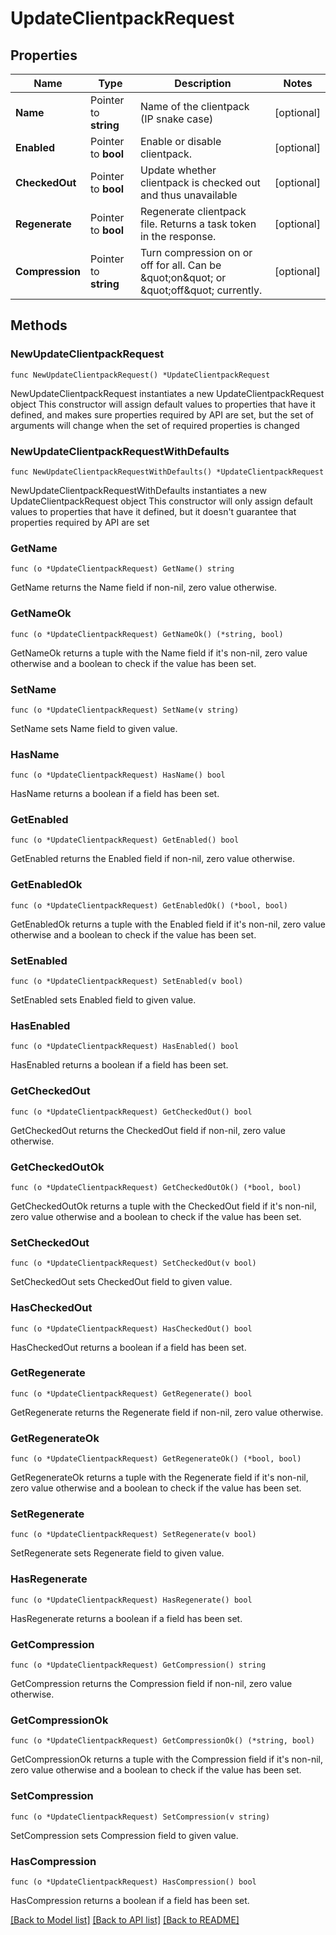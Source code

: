 # UpdateClientpackRequest

## Properties

Name | Type | Description | Notes
------------ | ------------- | ------------- | -------------
**Name** | Pointer to **string** | Name of the clientpack (IP snake case) | [optional] 
**Enabled** | Pointer to **bool** | Enable or disable clientpack. | [optional] 
**CheckedOut** | Pointer to **bool** | Update whether clientpack is checked out and thus unavailable | [optional] 
**Regenerate** | Pointer to **bool** | Regenerate clientpack file. Returns a task token in the response. | [optional] 
**Compression** | Pointer to **string** | Turn compression on or off for all. Can be \&quot;on\&quot; or \&quot;off\&quot; currently. | [optional] 

## Methods

### NewUpdateClientpackRequest

`func NewUpdateClientpackRequest() *UpdateClientpackRequest`

NewUpdateClientpackRequest instantiates a new UpdateClientpackRequest object
This constructor will assign default values to properties that have it defined,
and makes sure properties required by API are set, but the set of arguments
will change when the set of required properties is changed

### NewUpdateClientpackRequestWithDefaults

`func NewUpdateClientpackRequestWithDefaults() *UpdateClientpackRequest`

NewUpdateClientpackRequestWithDefaults instantiates a new UpdateClientpackRequest object
This constructor will only assign default values to properties that have it defined,
but it doesn't guarantee that properties required by API are set

### GetName

`func (o *UpdateClientpackRequest) GetName() string`

GetName returns the Name field if non-nil, zero value otherwise.

### GetNameOk

`func (o *UpdateClientpackRequest) GetNameOk() (*string, bool)`

GetNameOk returns a tuple with the Name field if it's non-nil, zero value otherwise
and a boolean to check if the value has been set.

### SetName

`func (o *UpdateClientpackRequest) SetName(v string)`

SetName sets Name field to given value.

### HasName

`func (o *UpdateClientpackRequest) HasName() bool`

HasName returns a boolean if a field has been set.

### GetEnabled

`func (o *UpdateClientpackRequest) GetEnabled() bool`

GetEnabled returns the Enabled field if non-nil, zero value otherwise.

### GetEnabledOk

`func (o *UpdateClientpackRequest) GetEnabledOk() (*bool, bool)`

GetEnabledOk returns a tuple with the Enabled field if it's non-nil, zero value otherwise
and a boolean to check if the value has been set.

### SetEnabled

`func (o *UpdateClientpackRequest) SetEnabled(v bool)`

SetEnabled sets Enabled field to given value.

### HasEnabled

`func (o *UpdateClientpackRequest) HasEnabled() bool`

HasEnabled returns a boolean if a field has been set.

### GetCheckedOut

`func (o *UpdateClientpackRequest) GetCheckedOut() bool`

GetCheckedOut returns the CheckedOut field if non-nil, zero value otherwise.

### GetCheckedOutOk

`func (o *UpdateClientpackRequest) GetCheckedOutOk() (*bool, bool)`

GetCheckedOutOk returns a tuple with the CheckedOut field if it's non-nil, zero value otherwise
and a boolean to check if the value has been set.

### SetCheckedOut

`func (o *UpdateClientpackRequest) SetCheckedOut(v bool)`

SetCheckedOut sets CheckedOut field to given value.

### HasCheckedOut

`func (o *UpdateClientpackRequest) HasCheckedOut() bool`

HasCheckedOut returns a boolean if a field has been set.

### GetRegenerate

`func (o *UpdateClientpackRequest) GetRegenerate() bool`

GetRegenerate returns the Regenerate field if non-nil, zero value otherwise.

### GetRegenerateOk

`func (o *UpdateClientpackRequest) GetRegenerateOk() (*bool, bool)`

GetRegenerateOk returns a tuple with the Regenerate field if it's non-nil, zero value otherwise
and a boolean to check if the value has been set.

### SetRegenerate

`func (o *UpdateClientpackRequest) SetRegenerate(v bool)`

SetRegenerate sets Regenerate field to given value.

### HasRegenerate

`func (o *UpdateClientpackRequest) HasRegenerate() bool`

HasRegenerate returns a boolean if a field has been set.

### GetCompression

`func (o *UpdateClientpackRequest) GetCompression() string`

GetCompression returns the Compression field if non-nil, zero value otherwise.

### GetCompressionOk

`func (o *UpdateClientpackRequest) GetCompressionOk() (*string, bool)`

GetCompressionOk returns a tuple with the Compression field if it's non-nil, zero value otherwise
and a boolean to check if the value has been set.

### SetCompression

`func (o *UpdateClientpackRequest) SetCompression(v string)`

SetCompression sets Compression field to given value.

### HasCompression

`func (o *UpdateClientpackRequest) HasCompression() bool`

HasCompression returns a boolean if a field has been set.


[[Back to Model list]](../README.md#documentation-for-models) [[Back to API list]](../README.md#documentation-for-api-endpoints) [[Back to README]](../README.md)


